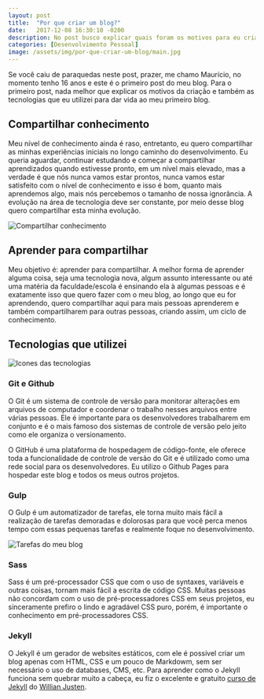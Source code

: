 ```yaml
---
layout: post
title:  "Por que criar um blog?"
date:   2017-12-08 16:30:10 -0200
description: No post busco explicar quais foram os motivos para eu criar um blog
categories: [Desenvolvimento Pessoal]
image: /assets/img/por-que-criar-um-blog/main.jpg
---
```


Se você caiu de paraquedas neste post, prazer, me chamo Maurício, no momento tenho 16 anos e este é o primeiro post do meu blog. Para o primeiro post, nada melhor que explicar os motivos da criação e também as tecnologias que eu utilizei para dar vida ao meu primeiro blog.

## Compartilhar conhecimento
Meu nível de conhecimento ainda é raso, entretanto, eu quero compartilhar as minhas experiências iniciais no longo caminho do desenvolvimento. Eu queria aguardar, continuar estudando e começar a compartilhar aprendizados quando estivesse pronto, em um nível mais elevado, mas a verdade é que nós nunca vamos estar prontos, nunca vamos estar satisfeito com o nível de conhecimento e isso é bom, quanto mais aprendemos algo, mais nós percebemos o tamanho de nossa ignorância. A evolução na área de tecnologia deve ser constante, por meio desse blog quero compartilhar esta minha evolução.

![Compartilhar conhecimento](/assets/img/por-que-criar-um-blog/knowledge-sharing.jpg)

## Aprender para compartilhar
Meu objetivo é: aprender para compartilhar. A melhor forma de aprender alguma coisa, seja uma tecnologia nova, algum assunto interessante ou até uma matéria da faculdade/escola é ensinando ela à algumas pessoas e é exatamente isso que quero fazer com o meu blog, ao longo que eu for aprendendo, quero compartilhar aqui para mais pessoas aprenderem e também compartilharem para outras pessoas, criando assim, um ciclo de conhecimento.

## Tecnologias que utilizei

![Icones das tecnologias](/assets/img/por-que-criar-um-blog/tecnologias.jpg)

### Git e Github
O Git é um sistema de controle de versão para monitorar alterações em arquivos de computador e coordenar o trabalho nesses arquivos entre várias pessoas. Ele é importante para os desenvolvedores trabalharem em conjunto e é o mais
famoso dos sistemas de controle de versão pelo jeito como ele organiza o versionamento. 

O GitHub é uma plataforma de hospedagem de código-fonte, ele oferece toda a funcionalidade de controle de versão do Git e é utilizado como uma rede social para os desenvolvedores. Eu utilizo o Github Pages para hospedar este blog e todos os meus outros projetos.

### Gulp
O Gulp é um automatizador de tarefas, ele torna muito mais fácil a realização de tarefas demoradas e dolorosas para que você perca menos tempo com essas pequenas tarefas e realmente foque no desenvolvimento.

![Tarefas do meu blog](../assets/img/por-que-criar-um-blog/gulptasks-do-meu-blog.png)

### Sass
Sass é um pré-processador CSS que com o uso de syntaxes, variáveis e outras coisas, tornam mais fácil a escrita de código CSS. Muitas pessoas não concordam com o uso de pré-processadores CSS em seus projetos, eu sinceramente prefiro o lindo e agradável CSS puro, porém, é importante o conhecimento em pré-processadores CSS.

### Jekyll
O Jekyll é um gerador de websites estáticos, com ele é possível criar um blog apenas com HTML, CSS e um pouco de Markdowm, sem ser necessário o uso de databases, CMS, etc. Para aprender como o Jekyll funciona sem quebrar muito a cabeça, eu fiz o excelente e gratuito [curso de Jekyll](https://www.udemy.com/criando-sites-estaticos-com-jekyll) do [Willian Justen](https://twitter.com/Willian_justen).